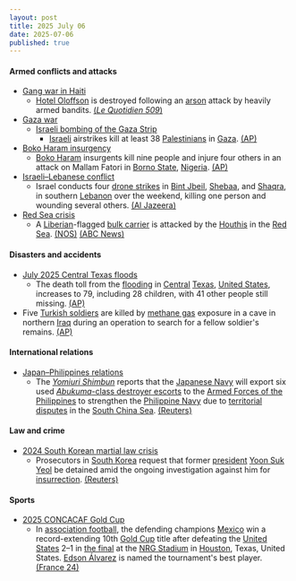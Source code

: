 ```yaml
---
layout: post
title: 2025 July 06
date: 2025-07-06
published: true
---
```



#### Armed conflicts and attacks

* [Gang war in Haiti](https://en.wikipedia.org/wiki/Gang_war_in_Haiti "Gang war in Haiti")
  * [Hotel Oloffson](https://en.wikipedia.org/wiki/Hotel_Oloffson "Hotel Oloffson") is destroyed following an [arson](https://en.wikipedia.org/wiki/Arson "Arson") attack by heavily armed bandits. [(*Le Quotidien 509*)](https://lequotidien509.com/lhotel-oloffson-reduit-en-cendres-un-symbole-de-port-au-prince-seffondre/)
* [Gaza war](https://en.wikipedia.org/wiki/Gaza_war "Gaza war")
  * [Israeli bombing of the Gaza Strip](https://en.wikipedia.org/wiki/Israeli_bombing_of_the_Gaza_Strip "Israeli bombing of the Gaza Strip")
    * [Israeli](https://en.wikipedia.org/wiki/Israel "Israel") airstrikes kill at least 38 [Palestinians](https://en.wikipedia.org/wiki/Palestinians "Palestinians") in [Gaza](https://en.wikipedia.org/wiki/Gaza_Strip "Gaza Strip"). [(AP)](https://apnews.com/article/gaza-hamas-israel-ceasefire-f98461150ec7572beb8432325cbfd299)
* [Boko Haram insurgency](https://en.wikipedia.org/wiki/Boko_Haram_insurgency "Boko Haram insurgency")
  * [Boko Haram](https://en.wikipedia.org/wiki/Boko_Haram "Boko Haram") insurgents kill nine people and injure four others in an attack on Mallam Fatori in [Borno State](https://en.wikipedia.org/wiki/Borno_State "Borno State"), [Nigeria](https://en.wikipedia.org/wiki/Nigeria "Nigeria"). [(AP)](https://apnews.com/article/nigeria-boko-haram-attack-extremism-1781a9fce9d63155806c319409296afe)
* [Israeli–Lebanese conflict](https://en.wikipedia.org/wiki/Israeli%E2%80%93Lebanese_conflict "Israeli–Lebanese conflict")
  * Israel conducts four [drone strikes](https://en.wikipedia.org/wiki/Drone_warfare "Drone warfare") in [Bint Jbeil](https://en.wikipedia.org/wiki/Bint_Jbeil "Bint Jbeil"), [Shebaa](https://en.wikipedia.org/wiki/Shebaa "Shebaa"), and [Shaqra](https://en.wikipedia.org/wiki/Shaqra%2C_Lebanon "Shaqra, Lebanon"), in southern [Lebanon](https://en.wikipedia.org/wiki/Lebanon "Lebanon") over the weekend, killing one person and wounding several others. [(Al Jazeera)](https://www.aljazeera.com/news/2025/7/5/israeli-drone-attacks-in-southern-lebanon-kill-one-injure-several-people)
* [Red Sea crisis](https://en.wikipedia.org/wiki/Red_Sea_crisis "Red Sea crisis")
  * A [Liberian](https://en.wikipedia.org/wiki/Liberia "Liberia")-flagged [bulk carrier](https://en.wikipedia.org/wiki/Bulk_carrier "Bulk carrier") is attacked by the [Houthis](https://en.wikipedia.org/wiki/Houthis "Houthis") in the [Red Sea](https://en.wikipedia.org/wiki/Red_Sea "Red Sea"). [(NOS)](https://nos.nl/artikel/2573952-voor-het-eerst-in-maanden-grote-aanval-op-schip-in-rode-zee) [(ABC News)](https://www.abc.net.au/news/2025-07-06/ship-attacked-in-red-sea-near-yemen-uktmo-says/105500588)

#### Disasters and accidents

* [July 2025 Central Texas floods](https://en.wikipedia.org/wiki/July_2025_Central_Texas_floods "July 2025 Central Texas floods")
  * The death toll from the [flooding](https://en.wikipedia.org/wiki/Flooding "Flooding") in [Central](https://en.wikipedia.org/wiki/Central_Texas "Central Texas") [Texas](https://en.wikipedia.org/wiki/Texas "Texas"), [United States](https://en.wikipedia.org/wiki/United_States "United States"), increases to 79, including 28 children, with 41 other people still missing. [(AP)](https://apnews.com/article/flash-flood-texas-missing-girls-hill-country-0ea97b27df4cb30339a0a938539c7125)
* Five [Turkish soldiers](https://en.wikipedia.org/wiki/Turkish_Armed_Forces "Turkish Armed Forces") are killed by [methane gas](https://en.wikipedia.org/wiki/Methane_gas "Methane gas") exposure in a cave in northern [Iraq](https://en.wikipedia.org/wiki/Iraq "Iraq") during an operation to search for a fellow soldier's remains. [(AP)](https://apnews.com/article/turkey-methane-gas-cave-iraq-soldiers-aaf1594dace8367327446285892be022)

#### International relations

* [Japan–Philippines relations](https://en.wikipedia.org/wiki/Japan%E2%80%93Philippines_relations "Japan–Philippines relations")
  * The *[Yomiuri Shimbun](https://en.wikipedia.org/wiki/Yomiuri_Shimbun "Yomiuri Shimbun")* reports that the [Japanese Navy](https://en.wikipedia.org/wiki/Japan_Maritime_Self-Defense_Force "Japan Maritime Self-Defense Force") will export six used [*Abukuma*-class destroyer escorts](https://en.wikipedia.org/wiki/Abukuma-class_destroyer_escort "Abukuma-class destroyer escort") to the [Armed Forces of the Philippines](https://en.wikipedia.org/wiki/Armed_Forces_of_the_Philippines "Armed Forces of the Philippines") to strengthen the [Philippine Navy](https://en.wikipedia.org/wiki/Philippine_Navy "Philippine Navy") due to [territorial disputes](https://en.wikipedia.org/wiki/Territorial_disputes_in_the_South_China_Sea "Territorial disputes in the South China Sea") in the [South China Sea](https://en.wikipedia.org/wiki/South_China_Sea "South China Sea"). [(Reuters)](https://www.reuters.com/world/china/japan-export-used-destroyers-philippines-deter-china-yomiuri-reports-2025-07-06/)

#### Law and crime

* [2024 South Korean martial law crisis](https://en.wikipedia.org/wiki/2024_South_Korean_martial_law_crisis "2024 South Korean martial law crisis")
  * Prosecutors in [South Korea](https://en.wikipedia.org/wiki/South_Korea "South Korea") request that former [president](https://en.wikipedia.org/wiki/President_of_South_Korea "President of South Korea") [Yoon Suk Yeol](https://en.wikipedia.org/wiki/Yoon_Suk_Yeol "Yoon Suk Yeol") be detained amid the ongoing investigation against him for [insurrection](https://en.wikipedia.org/wiki/Insurrection "Insurrection"). [(Reuters)](https://www.reuters.com/world/asia-pacific/south-korea-prosecutors-file-request-detain-ex-president-yoon-2025-07-06/)

#### Sports

* [2025 CONCACAF Gold Cup](https://en.wikipedia.org/wiki/2025_CONCACAF_Gold_Cup "2025 CONCACAF Gold Cup")
  * In [association football](https://en.wikipedia.org/wiki/Association_football "Association football"), the defending champions [Mexico](https://en.wikipedia.org/wiki/Mexico_national_football_team "Mexico national football team") win a record-extending 10th [Gold Cup](https://en.wikipedia.org/wiki/CONCACAF_Gold_Cup "CONCACAF Gold Cup") title after defeating the [United States](https://en.wikipedia.org/wiki/United_States_men%27s_national_soccer_team "United States men's national soccer team") 2–1 in [the final](https://en.wikipedia.org/wiki/2025_CONCACAF_Gold_Cup_final "2025 CONCACAF Gold Cup final") at the [NRG Stadium](https://en.wikipedia.org/wiki/NRG_Stadium "NRG Stadium") in [Houston](https://en.wikipedia.org/wiki/Houston "Houston"), Texas, United States. [Edson Álvarez](https://en.wikipedia.org/wiki/Edson_%C3%81lvarez "Edson Álvarez") is named the tournament's best player. [(France 24)](https://www.france24.com/en/live-news/20250707-mexico-defeat-usa-2-1-to-retain-concacaf-gold-cup)

